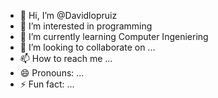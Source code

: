 - 👋 Hi, I’m @Davidlopruiz
- 👀 I’m interested in programming
- 🌱 I’m currently learning Computer Ingeniering
- 💞️ I’m looking to collaborate on ...
- 📫 How to reach me ...
- 😄 Pronouns: ...
- ⚡ Fun fact: ...

<!---
Davidlopruiz/Davidlopruiz is a ✨ special ✨ repository because its `README.md` (this file) appears on your GitHub profile.
You can click the Preview link to take a look at your changes.
--->
